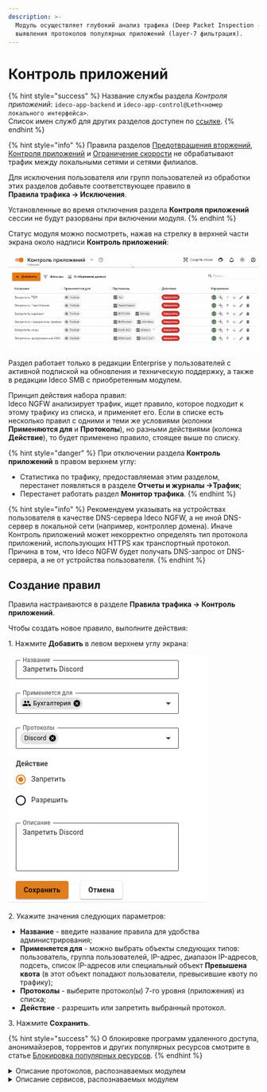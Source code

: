 ```yaml
---
description: >-
  Модуль осуществляет глубокий анализ трафика (Deep Packet Inspection - DPI) для
  выявления протоколов популярных приложений (layer-7 фильтрация).
---
```


# Контроль приложений

{% hint style="success" %}
Название службы раздела _Контроля приложений_: `ideco-app-backend` и `ideco-app-control@Leth<номер локального интерфейса>`.\
Список имен служб для других разделов доступен по [ссылке](/settings/server-management/terminal.md).
{% endhint %}

{% hint style="info" %}
Правила разделов [Предотвращения вторжений](ips/), [Контроля приложений](application-control.md) и [Ограничение скорости](shaper.md) не обрабатывают трафик между локальными сетями и сетями филиалов.

Для исключения пользователя или групп пользователей из обработки этих разделов добавьте соответствующее правило в\
**Правила трафика -> Исключения**.

Установленные во время отключения раздела **Контроля приложений** сессии не будут разорваны при включении модуля.
{% endhint %}

Статус модуля можно посмотреть, нажав на стрелку в верхней части экрана около надписи **Контроль приложений**:

![](/.gitbook/assets/application-control.gif)

Раздел работает только в редакции Enterprise у пользователей с активной подпиской на обновления и техническую поддержку, а также в редакции Ideco SMB с приобретенным модулем.

Принцип действия набора правил:\
Ideco NGFW анализирует трафик, ищет правило, которое подходит к этому трафику из списка, и применяет его. Если в списке есть несколько правил с одними и теми же условиями (колонки **Применяются для** и **Протоколы**), но разными действиями (колонка **Действие**), то будет применено правило, стоящее выше по списку.

{% hint style="danger" %}
При отключении раздела **Контроль приложений** в правом верхнем углу:

* Статистика по трафику, предоставляемая этим разделом, перестанет появляться в разделе **Отчеты и журналы ->Трафик**;
* Перестанет работать раздел **Монитор трафика**.
{% endhint %}

{% hint style="info" %}
Рекомендуем указывать на устройствах пользователя  в качестве DNS-сервера  Ideco NGFW, а не иной DNS-сервер в локальной сети (например, контроллер домена). Иначе Контроль приложений может некорректно определять тип протокола приложений, использующих HTTPS как транспортный протокол. \
Причина в том, что Ideco NGFW будет получать DNS-запрос от DNS-сервера, а не от устройства пользователя. 
{% endhint %}

## Создание правил

Правила настраиваются в разделе **Правила трафика -> Контроль приложений**.

Чтобы создать новое правило, выполните действия:

1\. Нажмите **Добавить** в левом верхнем углу экрана:

![](/.gitbook/assets/application-control.png)

2\. Укажите значения следующих параметров:

* **Название** - введите название правила для удобства администрирования;
* **Применяется для** - можно выбрать объекты следующих типов: пользователь, группа пользователей, IP-адрес, диапазон IP-адресов, подсеть, список IP-адресов или специальный объект **Превышена квота** (в этот объект попадают пользователи, превысившие квоту по трафику);
* **Протоколы** - выберите протокол(ы) 7-го уровня (приложения) из списка;
* **Действие** - разрешить или запретить выбранный протокол.

3\. Нажмите **Сохранить**.

{% hint style="success" %}
О блокировке программ удаленного доступа, анонимайзеров, торрентов и других популярных ресурсов смотрите в статье [Блокировка популярных ресурсов](/recipes/popular-recipes/blocking-popular-resources.md).
{% endhint %}

<details>

<summary>Описание протоколов, распознаваемых модулем</summary>

**FTP_CONTROL** \
Протокол передачи данных по сети.

**POP3** \
Протокол, используемый клиентами электронной почты для получения почты с удаленного сервера по TСP.

**SMTP** \
Протокол, предназначенный для передачи электронной почты.

**IMAP** \
Протокол для доступа к электронной почте.

**DNS** \
Протокол, используемый для получения IP адреса хоста по его доменному имени.

**IPP** \
Протокол, используемый для передачи документов на печать.

**HTTP** \
Протокол для получения с серверов гипертекстовых документов в формате HTML.

**MDNS** \
Многоадресный протокол DNS, используемый для преобразования имени хостов в IP-адреса в небольших сетях, не включающих локальный сервер имен.

**NTP** \
Протокол для синхронизации внутренних часов компьютера.

**NetBIOS** \
Протокол, используемый для обнаружения компьютеров в сети.

**NFS** \
Протокол сетевого доступа к файловым системам.

**SSDP** \
Протокол, служащий для объявления и обнаружения сетевых сервисов.

**BGP** \
Протокол динамической маршрутизации.

**SNMP** \
Протокол для управления устройствами в IP-сетях.

**XDMCP** \
Протокол аутентификации между X-сервером и X-клиентом.

**SMBv1** \
Протокол для общего доступа к файлам, который позволяет приложениям компьютера читать и записывать файлы, а также запрашивать службы серверных программ в компьютерной сети.

**Syslog** \
Протокол отправки и регистрации сообщений о происходящих в системе событиях.

**DHCP** \
Протокол, позволяющий сетевым устройствам автоматически получать IP-адрес и другие параметры, необходимые для работы в сети.

**PostgreSQL** \
Протокол, используемый для взаимодействия клиентов и серверов PostgreSQL.

**MySQL** \
Протокол, используемый для взаимодействия клиентов и серверов MySQL.

**COAP** \
Протокол предназначен для взаимодействия простых устройств, например, датчиков малой мощности, выключателей, клапанов, которые управляются или контролируются удаленно через сеть интернет.

**SMTPS** \
Протокол, предназначенный для передачи электронной почты, включающий в себя обязательное шифрование.

**POPS** \
Протокол, используемый клиентами электронной почты для получения почты с удаленного сервера по TCP, включающий в себя обязательное шифрование.

**DTLS** \
Протокол передачи данных, обеспечивающий защищенность соединений для протоколов, использующих датаграммы.

**Gnutella** \
Протокол для распределенного обмена файлами, в основном, музыкальными.

**BitTorrent** \
Пиринговый протокол для кооперативного обмена файлами через интернет.

**Signal** \
Криптографический протокол, созданный для обеспечения сквозного шифрования голосовых вызовов, видеозвонков и мгновенных сообщений.

**Memcached** \
Протокол кэширования, используемый для ускорения динамических веб-приложений путем кэширования данных в памяти.

**SMBv23** \
Протокол для общего доступа к файлам, который позволяет приложениям компьютера читать и записывать файлы, а также запрашивать службы серверных программ в компьютерной сети.

**Mining** \
Протоколы, использующиеся программами-майнерами.

**Modbus** \
Протокол, основанный на архитектуре ведущий — ведомый, применяется в промышленности для организации связи между электронными устройствами.

**WhatsAppCall**
Протокол голосовой передачи, основанный на VoIP.

**QQ** \
Протокол мгновенного обмена сообщениями.

**IMAPS** \
Протокол для осуществления доступа к электронной почте, включающий в себя обязательное шифрование.

**IceCast** \
Протокол для организации потокового цифрового аудио и видеовещания.

**Zattoo** \
Протокол потокового телевизионного вещания, которая предлагает прямые телетрансляции и контент по запросу для компьютеров, мобильных телефонов, планшетов и других сетевых устройств.

**TVUplayer** \
Протокол, используемый для просмотра телевидения через интернет.

**MongoDB** \
Протокол управления NoSQL базами данных.

**OCSP** \
Протокол, используемый для получения статуса отзыва цифрового сертификата X.509.

**VXLAN** \
Протокол инкапсуляции, который обеспечивает подключение центров обработки данных с использованием туннелирования для расширения соединений канального уровня в используемой сети сетевого уровня.

**IRC** \
Протокол прикладного уровня для обмена сообщениями в режиме реального времени.

**Jabber** \
Протокол, основанный на XML, свободный для использования протокол для мгновенного обмена сообщениями и информацией о присутствии в режиме, близком к режиму реального времени.

**Nats** \
Протокол обмена сообщениями.

**VRRP** \
Протокол, предназначенный для увеличения доступности маршрутизаторов, выполняющих роль шлюза по умолчанию.

**Telnet** \
Протокол для реализации текстового терминального интерфейса по сети.

**STUN** \
Протокол, который позволяет клиенту, находящемуся за сервером трансляции адресов (или за несколькими такими серверами), определить свой внешний IP-адрес, способ трансляции адреса и порта во внешней сети, связанный с определенным внутренним номером порта.

**IPSec** \
Набор протоколов для обеспечения защиты данных, передаваемых по межсетевому протоколу IP.

**GRE** \
Протокол туннелирования сетевых пакетов, разработанный компанией Cisco Systems.

**EGP** \
Устаревший протокол обмена информации между маршрутизаторами нескольких автономных систем.

**IP_in_IP** \
Протокол IP-туннелирования, который инкапсулирует один IP-пакет в другой IP-пакет.

**RTP** \
Протокол, используемый при передаче трафика реального времени.

**RDP** \
Протокол удаленного рабочего стола.

**VNC** \
Протокол удаленного доступа к рабочему столу.

**Tumblr** \
Протокол микроблогов, включающий в себя множество картинок, статей, видео и gif-изображений по разным тематикам и позволяющий пользователям публиковать посты в их тамблелог.

**TLS** \
Протокол защиты транспортного уровня.

**SSH** \
Протокол, позволяющий производить удаленное управление операционной системой и туннелирование TCP-соединений.

**Usenet** \
Протокол, используемый для общения и публикации файлов.

**MGCP** \
Протокол управления медиашлюзами.

**IAX** \
Протокол обмена VoIP-данными между IP-АТС Asterisk и другим аналогичным софтсвичом или VoIP-телефоном.

**SFTP** \
Простой протокол передачи файлов.

**AFP** \
Протокол представительского и прикладного уровней сетевой модели OSI, предоставляющий доступ к файлам в MacOS X.

**SIP** \
Протокол передачи данных, описывающий способ установления и завершения пользовательского сеанса связи, включающего обмен мультимедийным содержимым (IP-телефония, видео- и аудиоконференции, мгновенные сообщения, онлайн-игры).

**ICMPV6** \
Протокол управляющих сообщений для межсетевого протокола версии 6.

**DHCPV6** \
Протокол динамического конфигурирования хостов для межсетевого протокола версии 6.

**Kerberos** \
Протокол аутентификации, который предлагает механизм взаимной аутентификации клиента и сервера перед установлением связи между ними.

**LDAP** \
Протокол для доступа к службе каталогов X.500.

**PPTP** \
Туннельный протокол типа точка-точка, позволяющий компьютеру устанавливать защищенное соединение с сервером за счет создания специального туннеля в стандартной, незащищенной сети.

**RPC** \
Протокол, позволяющий программам вызывать функции или процедуры в другом адресном пространстве (на удаленных узлах, либо в независимой сторонней системе на том же узле).

**NetFlow** \
Протокол, предназначенный для учета сетевого трафика, разработанный компанией Cisco Systems.

**sFlow** \
Протокол, используемый для сбора, отправки и анализа информации о сетевом трафике в целях мониторинга.

**CHECKMK** \
Протокол используется для мониторинга серверных и контейнерных систем в ИТ-инфраструктуре.

**AJP** \
Протокол, который может проводить входящие запросы с веб-сервера до сервера приложений, который находится позади веб-сервера.

**RADIUS** \
Протокол удаленной аутентификации пользователей, представляет собой ключевой элемент в обеспечении безопасности и управлении доступом в сетях.

**SAP** \
Протокол позволяет сетевым устройствам постоянно корректировать данные о том, какие сервисные услуги имеются сейчас в сети.

**GTP** \
Протокол туннелирования GPRS.

**WSD** \
Протокол, который позволяет устройствам в сети обмениваться данными и командами через интернет.

**LLMNR** \
Протокол, основанный на формате пакета данных DNS, который позволяет компьютерам выполнять разрешение имен хостов в локальной сети.

**H323** \
Набор стандартов для передачи мультимедиа-данных по сетям с пакетной передачей.

**OpenVPN** \
Протокол VPN c открытым исходным кодом.

**CiscoVPN** \
Протокол VPN.

**Tor** \
Протокол анонимной сети виртуальных туннелей, предоставляющий передачу данных в зашифрованном виде.

**RTCP** \
Протокол управления передачей в реальном времени.

**SOCKS** \
Протокол сеансового уровня модели OSI, который позволяет пересылать пакеты от клиента к серверу через прокси-сервер прозрачно (незаметно для них) и таким образом использовать сервисы за межсетевыми экранами (файрволами).

**RTMP** \
Проприетарный протокол потоковой передачи данных, в основном используемый для передачи потокового видео и аудиопотоков с веб-камер через интернет.

**QUIC** \
Экспериментальный интернет-протокол, позволяющий мультиплексировать несколько потоков данных между двумя компьютерами, работая поверх протокола UDP, и содержит возможности шифрования, эквивалентные TLS и SSL.

**AMQP** \
Открытый протокол прикладного уровня для передачи сообщений между компонентами системы.

**MPEG_TS** \
Протокол для передачи аудио и видеоданных, описанным в MPEG2.

**SMPP** \
Протокол одноранговой передачи коротких сообщений.

**DNScrypt** \
Протокол шифрования DNS-трафика.

**TINC** \
Открытый, самомаршрутизирующийся сетевой протокол и программная реализация, используемая для сжатых и зашифрованных виртуальных частных сетей.

**Teredo** \
Cетевой протокол, предназначенный для передачи IPv6-пакетов через сети IPv4, в частности, через устройства, работающие по технологии NAT, путем их инкапсуляции в UDP-дейтаграммы.

**MQTT** \
Упрощенный сетевой протокол, работающий поверх, ориентированный на обмен сообщениями между устройствами по принципу "издатель - подписчик".

**OpenDNS** \
Протокол, предоставляющий общедоступные DNS-серверы.

**DRDA** \
Набор протоколов, обеспечивающих возможность связи между программами и системами баз данных на разных платформах и позволяющих распределять реляционные данные по нескольким платформам.

**FIX** \
Протокол передачи данных, являющийся международным стандартом для обмена данными между участниками биржевых торгов в режиме реального времени.

**Diametr** \
Cеансовый протокол, созданный, отчасти, для преодоления некоторых ограничений протокола RADIUS.

**DNP3** \
Протокол передачи данных, используемый для связи между компонентами АСУ ТП.

**IEC60870** \
Набор протоколов для контроля и управления с использованием постоянного соединения.

**CAPWAP** \
Cетевой протокол с возможностью взаимодействия, который позволяет центральному контроллеру доступа к беспроводной локальной сети управлять набором беспроводных оконечных точек.

**WebSocket** \
Протокол связи поверх TCP-соединения, предназначенный для обмена сообщениями между браузером и веб-сервером, используя постоянное соединение.

**SOAP** \
Протокол обмена структурированными сообщениями в распределенной вычислительной среде.

**Z3950** \
Клиент-серверный протокол для поиска и получения информации с удаленных компьютерных баз данных.

**GTP_U** \
Протокол используется для транспортировки пользовательских данных между пакетной сетью и радиосетью.

**GTP_C** \
Группа протоколов соединения на основе IP, используемая в сетях GSM, UMTS и LTE.

**GTP_PRIME** \
Группа протоколов связи на основе IP, используемых для передачи услуг пакетной радиосвязи общего пользования (GPRS) в сетях GSM, UMTS, LTE.

**EthernetIP** \
Промышленный сетевой стандарт, который поддерживает неявный обмен сообщениями (обмен сообщениями ввода/вывода в реальном времени), явный обмен (обмен сообщениями) или оба и использует широко распространенные коммерческие чипы связи Ethernet и физические носители.

**HSRP** \
Протокол маршрутизации семейства FHRP (англ. First-hop redundancy protocols), разработанный компанией Cisco и стандартизованный в RFC 2281.

**MPEG-DASH** \
Протокол потоковой передачи данных, предоставляющая возможность доставки потокового мультимедиа-контента через интернет по протоколу HTTP.

**PGM** \
Протокол надежной многоадресной передачи данных.

**IP_PIM** \
Семейство многоадресных протоколов маршрутизации для IP сетей, созданный для решения проблем групповой маршрутизации.

**FastCGI** \
Клиент-серверный протокол взаимодействия веб-сервера и приложения, дальнейшее развитие технологии CGI.

**FTPS** \
Расширение широко используемого протокола передачи данных FTP, которое добавляет поддержку для криптографических протоколов уровней транспортной безопасности и защищенных сокетов.

**NAT-PMP** \
Сетевой протокол для автоматической установки параметров преобразования сетевых адресов и конфигураций переадресации портов без участия пользователя.

**BACnet** \
Сетевой протокол, применяемый в системах автоматизации зданий и сетях управления.

**SRTP** \
Определяет профиль протокола RTP и предназначен для шифрования, установления подлинности сообщения, целостности, защиты от подмены данных RTP в однонаправленных и multicast-передачах медиа и приложениях.

**DoH_DoT** \
Протокол защиты DNS-трафика (запросов и ответов) от перехвата и подмены. В том числе включает в себя обычные DNS-запросы адресов DoT/DoH-серверов.

</details>

<details>

<summary>Описание сервисов, распознаваемых модулем</summary>

**Outlook** \
Персональный информационный менеджер с функциями почтового клиента, входящий в пакет офисных программ Microsoft Office

**VK** \
Приложение для взаимодействия с социальной сетью ВКонтакте

**Tailscale** \
VPN-сервис, который работает поверх WireGuard и позволяет получить доступ к контроллеру даже, если у вас нет своего VPN-сервера.

**Ntop** \
Программное обеспечение, которое исследует компьютерную сеть

**PPStream** \
Китайское программное обеспечение для одноранговой потоковой передачи видео

**YandexMarket** \
Сервис заказа товаров онлайн

**YandexDisk** \
Сервис для хранения данных в облаке

**Discord** \
Кроссплатформенная проприетарная система мгновенного обмена сообщениями с поддержкой VoIP и видеоконференций, предназначенная для использования различными сообществами по интересам

**YandexCloud** \
Публичная облачная платформа, разработанная российской интернет-компанией Яндекс

**Nats** \
Система обмена сообщениями с открытым исходным кодом

**AmongUs** \
Многопользовательская компьютерная игра

**DisneyPlus** \
Американский сервис потокового вещания типа OTT на основе подписки

**GooglePlus** \
Cоциальная сеть, принадлежавшая компании Google и позволявшая выстраивать социальные взаимоотношения в интернете

**Steam** \
Онлайн-сервис цифрового распространения компьютерных игр и программ

**HalfLife2** \
Компьютерная игра, научно-фантастический шутер от первого лица

**WorldOfWarcraft** \
Массовая многопользовательская ролевая онлайн-игра

**YandexMetrika** \
Бесплатный сервис веб-аналитики, предлагаемый Яндексом, который отслеживает и сообщает о трафике веб-сайта

**YandexDirect** \
Сервис для размещения объявлений контекстной рекламы на Яндексе и на сайтах-партнерах его рекламной сети

**The Armagetron** \
Свободная компьютерная игра для операционных систем Linux, Windows, MacOS, FreeBSD и AmigaOS 4

**Warcraft3** \
Компьютерная игра в жанре стратегии в реальном времени с элементами RPG

**Facebook** \
Крупнейшая социальная сеть в мире, которой владеет компания Meta Platforms

**Twitter** \
Американский сервис микроблогов и социальная сеть, в которой пользователи публикуют сообщения и взаимодействуют с ними

**Gmail** \
Бесплатная почтовая служба от компании Google. Предоставляет доступ к почтовым ящикам через веб-интерфейс и по протоколам POP3, SMTP и IMAP, а также в приложении Gmail на Android.

**Google Карты** \
Набор приложений, построенных на основе бесплатного картографического сервиса и технологии, предоставляемых компанией Google

**YouTube** \
Видеохостинг, предоставляющий пользователям услуги хранения, доставки и показа видео

**Citrix** \
Программа, предоставляющая доступ к приложениям и рабочим столам с удаленного клиентского устройства с помощью ресурсов Citrix Virtual Apps and Desktops и Citrix DaaS

**Netflix**

Cтриминговый сервис фильмов и сериалов

**LastFM** \
Сервис для прослушивания музыки онлайн

**Waze** \
Бесплатное социальное навигационное приложение для мобильных устройств, позволяющее отслеживать ситуацию на дорогах в режиме реального времени, прокладывать оптимальные маршруты, узнавать о расположении радаров скорости

**Hulu** \
Cтриминговый сервис по подписке, принадлежащий The Walt Disney Company

**WhatsApp** \
Американский бесплатный сервис обмена мгновенными сообщениями и голосовой связи по IP, принадлежащий компании Meta

**Viber** \
Приложение-мессенджер, которое позволяет отправлять сообщения, совершать видео- и голосовые VoIP-звонки через интернет

**iTunes** \
Медиаплеер для организации и воспроизведения музыки и фильмов, разработанный компанией Apple и бесплатно распространявшийся для платформ MacOS и Windows

**WindowsUpdate** \
Сервис обновления операционной системы Windows

**Skype** \
Бесплатное проприетарное программное обеспечение с закрытым кодом, обеспечивающее текстовую, голосовую и видеосвязь через интернет между компьютерами, опционально используя технологии пиринговых сетей, а также платные услуги для звонков на мобильные и стационарные телефоны

**Teams** \
Корпоративная платформа, объединяющая в рабочем пространстве чат, встречи, заметки и вложения

**Slack** \
Корпоративный мессенджер

**TeamViewer** \
Программное обеспечение для удаленного доступа, удаленного управления и удаленного обслуживания компьютеров и других конечных устройств

**LotusNotes** \
Программный продукт, платформа для автоматизации совместной деятельности рабочих групп, содержащий в себе средства электронной почты, персональных и групповых электронных календарей, службы мгновенных сообщений и среду исполнения приложений делового взаимодействия

**TocaBoca** \
Интерактивная мобильная игра

**Spotify** \
Стриминговый сервис, позволяющий легально прослушивать музыкальные композиции, аудиокниги и подкасты, не скачивая их на устройство

**Messenger** \
Приложение для обмена мгновенными сообщениями и видео, созданное Meta.

**Telegram** \
Кроссплатформенная система мгновенного обмена сообщениями с функциями обмена текстовыми, голосовыми и видеосообщениями, а также стикерами, фотографиями и файлами многих форматов

**Vevo** \
Музыкальный видеосайт и видеохостинг

**Zoom** \
Проприетарная программа для организации видеоконференций, разработанная компанией Zoom Video Communications

**KakaoTalk** \
Бесплатное мобильное приложение для мгновенного обмена сообщениями для смартфонов

**Twitch** \
Видеостриминговый сервис, специализирующийся на тематике компьютерных игр, в том числе на трансляциях геймплея и киберспортивных турниров

**WeChat** \
Мобильная коммуникационная система для передачи текстовых и голосовых сообщений, разработана китайской компанией Tencent

**Snapchat** \
Мобильное приложение обмена сообщениями с прикрепленными фото и видео

**GoogleHangoutDuo** \
Программное обеспечение для мгновенного обмена сообщениями и видеоконференций

**GitHub** \
Крупнейший веб-сервис для хостинга IT-проектов и их совместной разработки

**IFLIX** \
Малайзийский бесплатный видеосервис

**Deezer** \
Французский интернет-сервис потоковой передачи музыки

**Instagram** \
Американская социальная сеть для обмена фотографиями и видео

**StarCraft** \
Серия компьютерных игр в жанре стратегии в реальном времени, разработанная компанией Blizzard Entertainment

**HotspotShield** \
Условно-бесплатное программное обеспечение для организации виртуальной частной сети, обеспечивающей безопасную передачу данных по шифрованному соединению, защищенному от прослушивания

**IMO** \
Веб-сервис и кроссплатформенное приложение для мгновенного обмена сообщениями и VoIP-звонков

**Google Диск** \
Сервис хранения, редактирования и синхронизации файлов, разработанный компанией Google. Его функции включают хранение файлов в интернете, общий доступ к ним и совместное редактирование

**OneDrive** \
Облачное хранилище, созданное компанией Microsoft в августе 2007 года. Является частью спектра онлайновых услуг Windows Live

**Pastebin** \
Веб-приложение, которое позволяет загружать отрывки текста, обычно фрагменты исходного кода, для возможности просмотра окружающими

**Linkedin** \
Американская социальная сеть для поиска и установления деловых контактов

**CSGO** \
Cерия компьютерных игр в жанре командного шутера от первого лица, основанная на движке GoldSrc и выросшая из одноименной модификации игры Half-Life

**ApplePush** \
Cервис, созданный Apple для отправки уведомлений от сторонних приложений на устройства Apple

**AmazonVideo** \
Cтриминговый сервис компании Amazon

**GoogleDocs** \
Текстовый онлайн-процессор, входящий в состав бесплатного веб-пакета редакторов GoogleDocs

**Zabbix** \
Свободная система мониторинга статусов разнообразных сервисов компьютерной сети, серверов и сетевого оборудования

**FortiClient** \
Комплексное решение безопасности, предназначенное для защиты компьютеров и ноутбуков. Также имеет версии для планшетов и мобильных устройств под управлением Android и Apple iOS

**GitLab** \
Веб-инструмент жизненного цикла DevOps с открытым исходным кодом, представляющий систему управления репозиториями кода для Git с собственной вики, системой отслеживания ошибок, CI/CD пайплайном и другими функциями

**Apache Cassandra** \
Распределенная система управления базами данных, относящаяся к классу NoSQL-систем и рассчитанная на создание высокомасштабируемых и надежных хранилищ огромных массивов данных, представленных в виде хэша

**AmazonAWS** \
Коммерческое публичное облако, поддерживаемое и развиваемое компанией Amazon

**Azure** \
Облачная платформа компании Microsoft. Предоставляет возможность разработки, выполнения приложений и хранения данных на серверах, расположенных в распределенных дата-центрах

**Google Cloud Platform** \
Предоставляемый компанией Google набор облачных служб, которые выполняются на той же самой инфраструктуре, которую Google использует для своих продуктов, предназначенных для конечных потребителей

**RakNet** \
Кроссплатформенный сетевой движок разработанный Oculus VR для использования в игровой индустрии

**Dazn** \
Спортивный стриминговый сервис

**Psiphon** \
Бесплатный инструмент для обхода цензуры в интернете с открытым исходным кодом, в котором используется сочетание технологий защищенной связи и обфускации

**UltraSurf** \
Бесплатная утилита для обхода цензурных ограничений в интернете

**Threema** \
Кроссплатформенное зашифрованное приложение для обмена мгновенными сообщениями

**AVAST** \
Семейство антивирусных программ, разработанных компанией Avast для операционных систем Windows, MacOS, Android и iOS

**Syncthing** \
Приложение, позволяющее синхронизировать файлы между несколькими устройствами

**Line** \
Приложение для смартфонов и ПК, средство моментального обмена сообщениями

**AppleTV Plus** \
Американский стриминговый сервис, принадлежащий и управляемый компанией Apple

**Vudu** \
Потоковый сервис цифрового видео

**Dailymotion** \
Французский видеохостинг

**Tencent Video** \
Китайская стриминговая платформа, принадлежащая Tencent

**iHeartRadio** \
Американская платформа бесплатного вещания, подкастов и потокового радио, принадлежащая iHeartMedia

**Tidal** \
Интернет-сервис подписки на музыку, подкасты и потоковое видео, сочетающий в себе звук без потерь и музыкальные видеоролики высокой четкости с эксклюзивным контентом и специальными функциями для музыки

**TuneIn** \
Американский аудиопотоковый сервис, транслирующий новости, эфиры радиостанций, спортивные мероприятия, музыку и подкасты

**Munin** \
Бесплатное программное приложение для мониторинга компьютерных систем, мониторинга сети и инфраструктуры с открытым исходным кодом

**Elasticsearch** \
Тиражируемая программная поисковая система

**Heroes of the Storm** \
Онлайн-игра, разработанная Blizzard Entertainment для Microsoft Windows и MacOS

</details>
